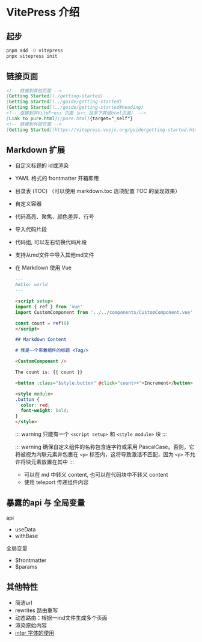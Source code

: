 # VitePress 介绍

## 起步

```bash
pnpm add -D vitepress
pnpx vitepress init
```

## 链接页面

```md
<!-- 链接到其他页面 -->
[Getting Started](./getting-started)
[Getting Started](../guide/getting-started)
[Getting Started](../guide/getting-started#heading)
<!-- 连接到非VitePress 页面（src 目录下其他html页面） -->
[Link to pure.html](/pure.html){target="_self"}
<!-- 链接到外部页面 -->
[Getting Started](https://vitepress.vuejs.org/guide/getting-started.html)
```

## Markdown 扩展

- 自定义标题的 id或渲染
- YAML 格式的 frontmatter 开箱即用
- 目录表 (TOC) （可以使用 markdown.toc 选项配置 TOC 的呈现效果）
- 自定义容器
- 代码高亮、聚焦、颜色差异、行号
- 导入代码片段
- 代码组, 可以左右切换代码片段
- 支持从md文件中导入其他md文件
- 在 Markdown 使用 Vue

  ```md
  ---
  hello: world
  ---

  <script setup>
  import { ref } from 'vue'
  import CustomComponent from '../../components/CustomComponent.vue'

  const count = ref(0)
  </script>

  ## Markdown Content

  # 我是一个带着组件的标题 <Tag/>

  <CustomComponent />

  The count is: {{ count }}

  <button :class="$style.button" @click="count++">Increment</button>

  <style module>
  .button {
    color: red;
    font-weight: bold;
  }
  </style>

  ```

  ::: warning
  只能有一个 `<script setup>` 和 `<style module>` 块
  :::

  ::: warning
  确保自定义组件的名称包含连字符或采用 PascalCase。否则，它将被视为内联元素并包裹在 `<p>` 标签内，这将导致激活不匹配，因为 `<p>` 不允许将块元素放置在其中
  :::

  - 可以在 md 中转义 content, 也可以在代码块中不转义 content
  - 使用 teleport 传递组件内容

## 暴露的api 与 全局变量

api

- useData
- withBase

全局变量

- $frontmatter
- $params

## 其他特性

- 简洁url
- rewrites 路由重写
- 动态路由：根据一md文件生成多个页面
- 渲染原始内容
- [inter 字体的使用](https://rsms.me/inter/)
